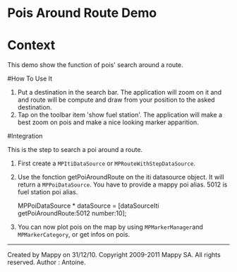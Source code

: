 
Pois Around Route Demo
==========================

# Context
This demo show the function of pois' search around a route.

#How To Use It 

1. Put a destination in the search bar. The application will zoom on it and and route will be compute and draw from your position to the asked destination.
2. Tap on the toolbar item 'show fuel station'. The application will make a best zoom on pois and make a nice looking marker apparition.

#Integration

This is the step to search a poi around a route.

1. First create a `MPItiDataSource` or `MPRouteWithStepDataSource`.
2. Use the fonction getPoiAroundRoute on the iti datasource object. It will return a `MPPoiDataSource`. You have to provide a mappy poi alias.
5012 is fuel station poi alias. 
    
     MPPoiDataSource * dataSource = [dataSourceIti getPoiAroundRoute:5012 number:10];

3. You can now plot pois on the map by using `MPMarkerManager`and `MPMarkerCategory`, or get infos on pois.

----------
Created by Mappy on 31/12/10.
Copyright 2009-2011 Mappy SA. All rights reserved.
Author : Antoine.
